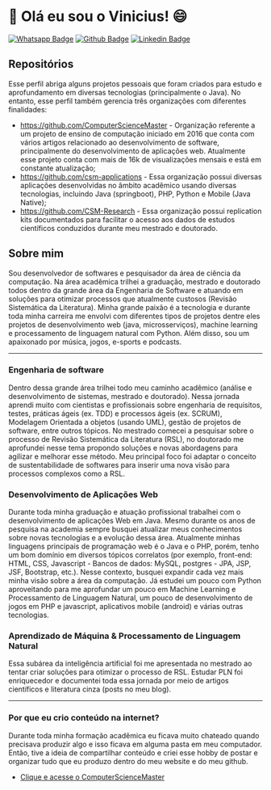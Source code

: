 # 👋 Olá eu sou o Vinicius! 😄 

[![Whatsapp Badge](https://img.shields.io/badge/WhatsApp-25D366?style=for-the-badge&logo=whatsapp&logoColor=white&link=https://wa.me/5516992431468)](https://wa.me/5516992431468)
[![Github Badge](https://img.shields.io/badge/GitHub-100000?style=for-the-badge&logo=github&logoColor=white&link=https://github.com/vinnydsstos)](https://github.com/vinnydsstos)
[![Linkedin Badge](https://img.shields.io/badge/LinkedIn-0077B5?style=for-the-badge&logo=linkedin&logoColor=white&link=https://www.linkedin.com/in/vinicius-dos-santos/)](https://www.linkedin.com/in/vinicius-dos-santos/)

## Repositórios

Esse perfil abriga alguns projetos pessoais que foram criados para estudo e aprofundamento em diversas tecnologias (principalmente o Java). No entanto, esse perfil também gerencia três organizações com diferentes finalidades:
- https://github.com/ComputerScienceMaster - Organização referente a um projeto de ensino de computação iniciado em 2016 que conta com vários artigos relacionado ao desenvolvimento de software, principalmente do desenvolvimento de aplicações web. Atualmente esse projeto conta com mais de 16k de visualizações mensais e está em constante atualização;
- https://github.com/csm-applications -  Essa organização possui diversas aplicações desenvolvidas no âmbito acadêmico usando diversas tecnologias, incluindo Java (springboot), PHP, Python e Mobile (Java Native);
- https://github.com/CSM-Research - Essa organização possui replication kits documentados para facilitar o acesso aos dados de estudos científicos conduzidos durante meu mestrado e doutorado.


## Sobre mim

Sou desenvolvedor de softwares e pesquisador da área de ciência da computação. Na área acadêmica trilhei a graduação, mestrado e doutorado todos dentro da grande área da Engenharia de Software e atuando em soluções para otimizar processos que atualmente custosos (Revisão Sistemática da Literatura). Minha grande paixão é a tecnologia  e durante toda minha carreira me envolvi com diferentes tipos de projetos dentre eles projetos de desenvolvimento web (java, microsserviços), machine learning e processamento de linguagem natural com Python. Além disso, sou um apaixonado por música, jogos, e-sports e podcasts.

---

### Engenharia de software

Dentro dessa grande área trilhei todo meu caminho acadêmico (análise e desenvolvimento de sistemas, mestrado e doutorado). Nessa jornada aprendi muito com cientistas e profissionais sobre engenharia de requisitos, testes, práticas ágeis (ex. TDD) e processos ágeis (ex. SCRUM), Modelagem Orientada a objetos (usando UML), gestão de projetos de software, entre outros tópicos. No mestrado comecei a pesquisar sobre o processo de Revisão Sistemática da Literatura (RSL), no doutorado me aprofundei nesse tema propondo soluções e novas abordagens para agilizar e melhorar esse método. Meu principal foco foi adaptar o conceito de sustentabilidade de softwares para inserir uma nova visão para processos complexos como a RSL.

### Desenvolvimento de Aplicações Web

Durante toda minha graduação e atuação profissional trabalhei com o desenvolvimento de aplicações Web em Java. Mesmo durante os anos de pesquisa na academia sempre busquei atualizar meus conhecimentos sobre novas tecnologias e a evolução dessa área. Atualmente minhas linguagens principais de programação web é o Java e o PHP, porém, tenho um bom domínio em diversos tópicos correlatos (por exemplo, front-end: HTML, CSS, Javascript - Bancos de dados: MySQL, postgres - JPA, JSP, JSF, Bootstrap, etc.). Nesse contexto, busquei expandir cada vez mais minha visão sobre a área da computação. Já estudei um pouco com Python aproveitando para me aprofundar um pouco em Machine Learning e Processamento de Linguagem Natural, um pouco de desenvolvimento de jogos em PHP e javascript, aplicativos mobile (android) e várias outras tecnologias. 

### Aprendizado de Máquina & Processamento de Linguagem Natural

Essa subárea da inteligência artificial foi me apresentada no mestrado ao tentar criar soluções para otimizar o processo de RSL.  Estudar PLN foi enriquecedor e documentei toda essa jornada por meio de artigos científicos e literatura cinza (posts no meu blog).

---

### Por que eu crio conteúdo na internet?

Durante toda minha formação acadêmica eu ficava muito chateado quando precisava produzir algo e isso ficava em alguma pasta em meu computador. Então, tive a ideia de compartilhar conteúdo e criei esse hobby de postar e organizar tudo que eu produzo dentro do meu website e do meu github. 

- [Clique e acesse o ComputerScienceMaster](https://www.computersciencemaster.com.br)


